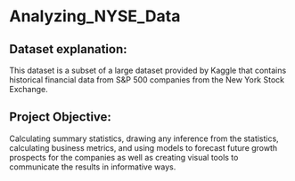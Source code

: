 # Analyzing_NYSE_Data

## Dataset explanation:
This dataset is a subset of a large dataset provided by Kaggle that contains historical financial data from S&P 500 companies from the New York Stock Exchange.

## Project Objective:
Calculating summary statistics, drawing any inference from the statistics, calculating business metrics, and using models to forecast future growth prospects for the companies as well as creating visual tools to communicate the results in informative ways.

